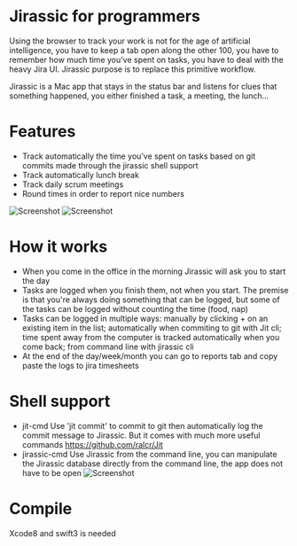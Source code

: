 # Jirassic for programmers

Using the browser to track your work is not for the age of artificial intelligence, you have to keep a tab open along the other 100, you have to remember how much time you’ve spent on tasks, you have to deal with the heavy Jira UI. Jirassic purpose is to replace this primitive workflow.

Jirassic is a Mac app that stays in the status bar and listens for clues that something happened, you either finished a task, a meeting, the lunch...

# Features
- Track automatically the time you’ve spent on tasks based on git commits made through the jirassic shell support
- Track automatically lunch break
- Track daily scrum meetings
- Round times in order to report nice numbers

![Screenshot](https://s15.postimg.org/x0s6u8usr/Screen_Shot_2017-04-01_at_17.59.57.png)
![Screenshot](https://s22.postimg.org/yvdycqg5t/Screen_Shot_2017-04-01_at_18.00.43.png)

# How it works
- When you come in the office in the morning Jirassic will ask you to start the day
- Tasks are logged when you finish them, not when you start. The premise is that you're always doing something that can be logged, but some of the tasks can be logged without counting the time (food, nap)
- Tasks can be logged in multiple ways: manually by clicking + on an existing item in the list; automatically when commiting to git with Jit cli; time spent away from the computer is tracked automatically when you come back; from command line with jirassic cli
- At the end of the day/week/month you can go to reports tab and copy paste the logs to jira timesheets

# Shell support
- jit-cmd Use 'jit commit' to commit to git then automatically log the commit message to Jirassic. But it comes with much more useful commands https://github.com/ralcr/Jit
- jirassic-cmd Use Jirassic from the command line, you can manipulate the Jirassic database directly from the command line, the app does not have to be open
![Screenshot](https://s1.postimg.org/tq0jtk65b/Screen_Shot_2017-04-01_at_17.45.21.png)

# Compile
Xcode8 and swift3 is needed
